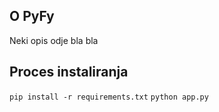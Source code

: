 

## O PyFy

Neki opis odje bla bla 

## Proces instaliranja

`pip install -r requirements.txt`
`python app.py`

